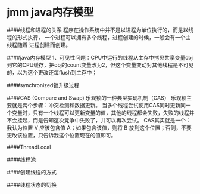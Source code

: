# jmm java内存模型

####线程和进程的关系
程序在操作系统中并不是以进程为单位执行的，而是以线程的形式执行，
一个进程可以拥有多个线程，进程创建的时候，一般会有一个主线程随着
进程创建而创建。

####java内存模型
1、可见性问题：CPU中运行的线程从主存中拷贝共享变量obj到它的CPU缓存，把obj的count变量改为2，但这个变量变动对其他线程是不可见的，以为这个更改还每flush到主存中；

####synchronized锁升级过程


####CAS (Compare and Swap)
乐观锁的一种典型实现机制（CAS）
乐观锁主要就是两个步骤：冲突检测和数据更新。
当多个线程尝试使用CAS同时更新同一个变量时，只有一个线程可以更新变量的值，其他的线程都会失败，失败的线程并不会挂起，而是告知这次竞争中失败了，并可以再次尝试。
CAS其实就是一个：我认为位置 V 应该包含值 A；如果包含该值，则将 B 放到这个位置；否则，不要更改该位置，只告诉我这个位置现在的值即可。

####ThreadLocal


####线程池

####创建线程的方式

####线程状态的切换